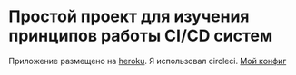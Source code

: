 # Простой проект для изучения принципов работы CI/CD систем

Приложение размещено на [heroku](https://flask-circle.herokuapp.com). Я использовал circleci. [Мой конфиг](https://github.com/DenisNyux/ci-proj/blob/main/.circleci/config.yml)
